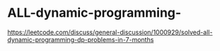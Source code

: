 # ALL-dynamic-programming-
https://leetcode.com/discuss/general-discussion/1000929/solved-all-dynamic-programming-dp-problems-in-7-months
